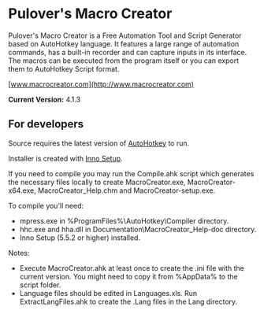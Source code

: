 ﻿# Pulover's Macro Creator #

Pulover's Macro Creator is a Free Automation Tool and Script Generator based on AutoHotkey language. It features a large range of automation commands, has a built-in recorder and can capture inputs in its interface. The macros can be executed from the program itself or you can export them to AutoHotkey Script format.

[www.macrocreator.com](http://www.macrocreator.com)

**Current Version:** 4.1.3

## For developers ##

Source requires the latest version of [AutoHotkey](http://ahkscript.org/) to run.

Installer is created with [Inno Setup](http://www.jrsoftware.org/).

If you need to compile you may run the Compile.ahk script which generates the necessary files locally to create MacroCreator.exe, MacroCreator-x64.exe, MacroCreator_Help.chm and MacroCreator-setup.exe.

To compile you'll need:
* mpress.exe in %ProgramFiles%\AutoHotkey\Compiler directory.
* hhc.exe and hha.dll in Documentation\MacroCreator_Help-doc directory.
* Inno Setup (5.5.2 or higher) installed.

Notes:
* Execute MacroCreator.ahk at least once to create the .ini file with the current version. You might need to copy it from %AppData% to the script folder.
* Language files should be edited in Languages.xls. Run ExtractLangFiles.ahk to create the .Lang files in the Lang directory.

